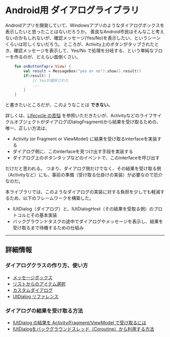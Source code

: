 # Android用 ダイアログライブラリ

Androidアプリを開発していて、Windowsアプリのようなダイアログボックスを表示したいと思ったことはないだろうか。
善良なAndroid市民はそんなこと考えないのかもしれないが、確認メッセージ(Yes/No)を表示したい、というシーンくらいは珍しくないだろう。
ところが、Activity上のボタンがタップされたとき、確認メッセージを表示して、Yes/No で処理を分岐する、という単純なフローを作るのが、どえらい面倒くさい。

```Kotlin
    fun onButtonTap(v:View) {
        val result = MessageBox("yes or no").show().result()
        if(result) {
            // Yesが選択された
            ...
        }
    }
```

と書きたいところだが、このようなことは **できない**。

詳しくは、[Lifecycle の苦悩](./doc/tribulation.md) を参照いただきたいが、Activityなどのライフサイクルオブジェクトがダイアログ(DialogFragment)から結果を受け取るための、唯一、正しい方法は、
- Activity (or Fragment or ViewModel) に結果を受け取るinterfaceを実装する
- ダイアログ側に、このinterfaceを見つけ出す手段を実装する
- ダイアログ上のボタンタップなどのイベントで、このinterfaceを呼び出す
  
だけだと思われる。
つまり、ダイアログ側だけでなく、その結果を受け取る側（Activityなど）にも、事前の準備（受け取る仕掛けの実装）が必要なので厄介なのだ。


本ライブラリでは、このようなダイアログの実装に対する負担を少しでも軽減するため、以下のフレームワークを構築した。
- IUtDialog（ダイアログ）と、IUtDialogHost（その結果を受取る側）のプロトコルとその基本実装
- バックグラウンドタスクの途中でダイアログやメッセージを表示し、結果を受け取るまで待機するための仕組み

----
## 詳細情報
### ダイアログクラスの作り方、使い方
- [メッセージボックス](./doc/message_box.md)
- [リストからのアイテム選択](./doc/selection_box.md)
- [カスタムダイアログ](./doc/custom_dialog.md)
- [UtDialog リファレンス](./doc/dialog_reference.md)

### ダイアログの結果を受け取る方法
- [IUtDialog の結果を Activity/Fragment/ViewModel で受け取るには](./doc/dialog_management.md)
- [IUtDialogをバックグラウンドスレッド（Coroutine）から利用する方法](./doc/task.md)
